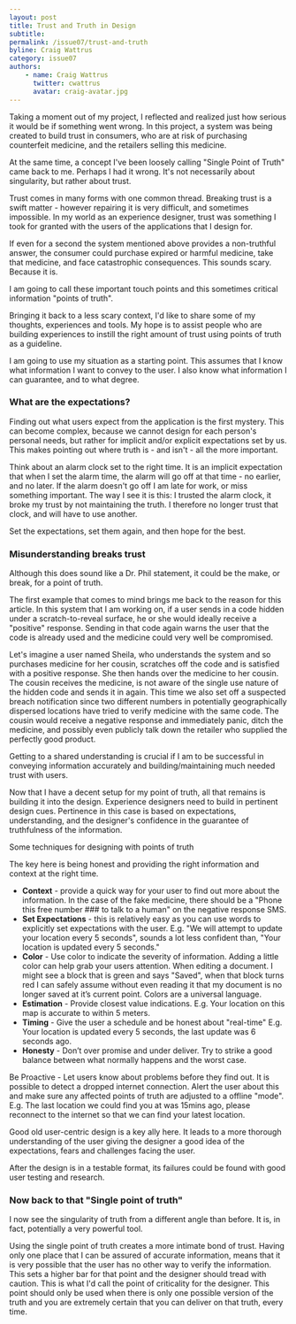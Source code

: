 ```yaml
---
layout: post
title: Trust and Truth in Design
subtitle: 
permalink: /issue07/trust-and-truth
byline: Craig Wattrus
category: issue07
authors:
    - name: Craig Wattrus
      twitter: cwattrus
      avatar: craig-avatar.jpg
---
```

Taking a moment out of my project, I reflected and realized just how serious it would be if something went wrong. In this project, a system was being created to build trust in consumers, who are at risk of purchasing counterfeit medicine, and the retailers selling this medicine.

At the same time, a concept I've been loosely calling "Single Point of Truth" came back to me. Perhaps I had it wrong. It's not necessarily about singularity, but rather about trust.

Trust comes in many forms with one common thread. Breaking trust is a swift matter - however repairing it is very difficult, and sometimes impossible. In my world as an experience designer, trust was something I took for granted with the users of the applications that I design for.

If even for a second the system mentioned above provides a non-truthful answer, the consumer could purchase expired or harmful medicine, take that medicine, and face catastrophic consequences. This sounds scary. Because it is.

I am going to call these important touch points and this sometimes critical information "points of truth".

Bringing it back to a less scary context, I'd like to share some of my thoughts, experiences and tools. My hope is to assist people who are building experiences to instill the right amount of trust using points of truth as a guideline.

I am going to use my situation as a starting point. This assumes that I know what information I want to convey to the user. I also know what information I can guarantee, and to what degree.

### What are the expectations?

Finding out what users expect from the application is the first mystery. This can become complex, because we cannot design for each person's personal needs, but rather for implicit and/or explicit expectations set by us. This makes pointing out where truth is - and isn't - all the more important.

Think about an alarm clock set to the right time. It is an implicit expectation that when I set the alarm time, the alarm will go off at that time - no earlier, and no later. If the alarm doesn't go off I am late for work, or miss something important. The way I see it is this: I trusted the alarm clock, it broke my trust by not maintaining the truth. I therefore no longer trust that clock, and will have to use another.

Set the expectations, set them again, and then hope for the best.

### Misunderstanding breaks trust

Although this does sound like a Dr. Phil statement, it could be the make, or break, for a point of truth.

The first example that comes to mind brings me back to the reason for this article. In this system that I am working on, if a user sends in a code hidden under a scratch-to-reveal surface, he or she would ideally receive a "positive" response. Sending in that code again warns the user that the code is already used and the medicine could very well be compromised.

Let's imagine a user named Sheila, who understands the system and so purchases medicine for her cousin, scratches off the code and is satisfied with a positive response. She then hands over the medicine to her cousin. The cousin receives the medicine, is not aware of the single use nature of the hidden code and sends it in again. This time we also set off a suspected breach notification since two different numbers in potentially geographically dispersed locations have tried to verify medicine with the same code. The cousin would receive a negative response and immediately panic, ditch the medicine, and possibly even publicly talk down the retailer who supplied the perfectly good product.

Getting to a shared understanding is crucial if I am to be successful in conveying information accurately and building/maintaining much needed trust with users.

Now that I have a decent setup for my point of truth, all that remains is building it into the design. Experience designers need to build in pertinent design cues. Pertinence in this case is based on expectations, understanding, and the designer's confidence in the guarantee of truthfulness of the information.

Some techniques for designing with points of truth

The key here is being honest and providing the right information and context at the right time.

 - **Context** - provide a quick way for your user to find out more about the information. In the case of the fake medicine, there should be a "Phone this free number ### to talk to a human" on the negative response SMS.
 - **Set Expectations** - this is relatively easy as you can use words to explicitly set expectations with the user. E.g. "We will attempt to update your location every 5 seconds", sounds a lot less confident than, "Your location is updated every 5 seconds."
 - **Color** - Use color to indicate the severity of information. Adding a little color can help grab your users attention. When editing a document. I might see a block that is green and says "Saved", when that block turns red I can safely assume without even reading it that my document is no longer saved at it’s current point. Colors are a universal language.
 - **Estimation** - Provide closest value indications. E.g. Your location on this map is accurate to within 5 meters.
 - **Timing** - Give the user a schedule and be honest about "real-time" E.g. Your location is updated every 5 seconds, the last update was 6 seconds ago. 
 - **Honesty** - Don’t over promise and under deliver. Try to strike a good balance between what normally happens and the worst case.

Be Proactive - Let users know about problems before they find out. It is possible to detect a dropped internet connection. Alert the user about this and make sure any affected points of truth are adjusted to a offline "mode". E.g. The last location we could find you at was 15mins ago, please reconnect to the internet so that we can find your latest location.

Good old user-centric design is a key ally here. It leads to a more thorough understanding of the user giving the designer a good idea of the expectations, fears and challenges facing the user. 

After the design is in a testable format, its failures could be found with good user testing and research.

### Now back to that "Single point of truth"

I now see the singularity of truth from a different angle than before. It is, in fact, potentially a very powerful tool.

Using the single point of truth creates a more intimate bond of trust. Having only one place that I can be assured of accurate information, means that it is very possible that the user has no other way to verify the information. This sets a higher bar for that point and the designer should tread with caution. This is what I'd call the point of criticality for the designer. This point should only be used when there is only one possible version of the truth and you are extremely certain that you can deliver on that truth, every time.


